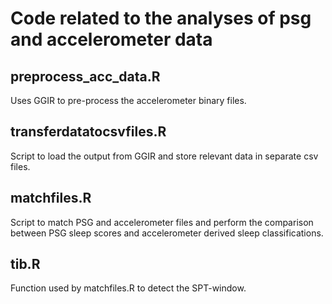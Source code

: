# Code related to the analyses of psg and accelerometer data

## preprocess_acc_data.R
Uses GGIR to pre-process the accelerometer binary files.

## transferdatatocsvfiles.R
Script to load the output from GGIR and store relevant data in separate csv files.

## matchfiles.R
Script to match PSG and accelerometer files and perform the comparison between PSG sleep scores and accelerometer derived sleep classifications.

## tib.R
Function used by matchfiles.R to detect the SPT-window.

